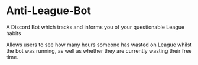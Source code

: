 # Anti-League-Bot
A Discord Bot which tracks and informs you of your questionable League habits


Allows users to see how many hours someone has wasted on League whilst the bot was running, as well as whether they are currently wasting their free time.
